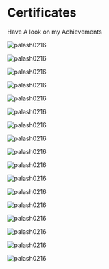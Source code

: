 # Certificates
Have A look on my Achievements
<p align="left"> <img src="https://github.com/palash0216/Certificates/blob/main/AIwithPY_InterCert.JPG" alt="palash0216" /> </p>
<p align="left"> <img src="https://github.com/palash0216/Certificates/blob/main/Algorithms_L2B.png" alt="palash0216" /> </p>
<p align="left"> <img src="https://github.com/palash0216/Certificates/blob/main/Data%20Structure%20L2B.png" alt="palash0216" /> </p>
<p align="left"> <img src="https://github.com/palash0216/Certificates/blob/main/Codeheist_Codechef-MITS.JPG" alt="palash0216" /> </p>
<p align="left"> <img src="https://github.com/palash0216/Certificates/blob/main/Dig_Mar_Google.JPG" alt="palash0216" /> </p>
<p align="left"> <img src="https://github.com/palash0216/Certificates/blob/main/Eth_HaC_UDEMY.jpg" alt="palash0216" /> </p>
<p align="left"> <img src="https://github.com/palash0216/Certificates/blob/main/Gra_Des_Coursera.JPG" alt="palash0216" /> </p>
<p align="left"> <img src="https://github.com/palash0216/Certificates/blob/main/GuviCertification.png" alt="palash0216" /> </p>
<p align="left"> <img src="https://github.com/palash0216/Certificates/blob/main/Intro_PY_MTA.JPG" alt="palash0216" /> </p>
<p align="left"> <img src="https://github.com/palash0216/Certificates/blob/main/ML_MITS.png" alt="palash0216" /> </p>
<p align="left"> <img src="https://github.com/palash0216/Certificates/blob/main/InterviewBootcamp.JPG" alt="palash0216" /> </p>
<p align="left"> <img src="https://github.com/palash0216/Certificates/blob/main/CDM.png" alt="palash0216" /> </p>
<p align="left"> <img src="https://github.com/palash0216/Certificates/blob/main/CDM_2.JPG" alt="palash0216" /> </p>
<p align="left"> <img src="https://github.com/palash0216/Certificates/blob/main/SLA.JPG" alt="palash0216" /> </p>
<p align="left"> <img src="https://github.com/palash0216/Certificates/blob/main/AI_py%20program.JPG" alt="palash0216" /> </p>
<p align="left"> <img src="https://github.com/palash0216/Certificates/blob/main/FlipkartGRID3.0.JPG" alt="palash0216" /> </p>
<p align="left"> <img src="https://github.com/palash0216/Certificates/blob/main/certificate_RES_webinar.jpeg" alt="palash0216" /> </p>

